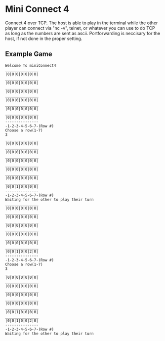# Mini Connect 4
Connect 4 over TCP. The host is able to play in the terminal while the other player can connect via "nc -v", telnet, or whatever you can use to do TCP as long as the numbers are sent as ascii. Portforwarding is neccisary for the host, if not done in the proper setting.

## Example Game
```
Welcome To miniConnect4
_______________
|0|0|0|0|0|0|0|
_______________
|0|0|0|0|0|0|0|
_______________
|0|0|0|0|0|0|0|
_______________
|0|0|0|0|0|0|0|
_______________
|0|0|0|0|0|0|0|
_______________
|0|0|0|0|0|0|0|
---------------
-1-2-3-4-5-6-7-(Row #)
Choose a row(1-7) 
3
_______________
|0|0|0|0|0|0|0|
_______________
|0|0|0|0|0|0|0|
_______________
|0|0|0|0|0|0|0|
_______________
|0|0|0|0|0|0|0|
_______________
|0|0|0|0|0|0|0|
_______________
|0|0|1|0|0|0|0|
---------------
-1-2-3-4-5-6-7-(Row #)
Waiting for the other to play their turn
_______________
|0|0|0|0|0|0|0|
_______________
|0|0|0|0|0|0|0|
_______________
|0|0|0|0|0|0|0|
_______________
|0|0|0|0|0|0|0|
_______________
|0|0|0|0|0|0|0|
_______________
|0|0|1|0|0|2|0|
---------------
-1-2-3-4-5-6-7-(Row #)
Choose a row(1-7) 
3
_______________
|0|0|0|0|0|0|0|
_______________
|0|0|0|0|0|0|0|
_______________
|0|0|0|0|0|0|0|
_______________
|0|0|0|0|0|0|0|
_______________
|0|0|1|0|0|0|0|
_______________
|0|0|1|0|0|2|0|
---------------
-1-2-3-4-5-6-7-(Row #)
Waiting for the other to play their turn

```